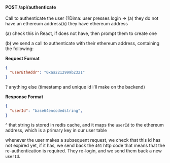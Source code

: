#### POST /api/authenticate

Call to authenticate the user (?Dima: user presses login -> (a) they do not have an ethereum address(b) they have ethereum address

(a) check this in React, if does not have, then prompt them to create one

(b) we send a call to authenticate with their ethereum address, containing the following:

**Request Format**

```json
{
  "userEthAddr": "0xaa2212999b2321"
}
```

? anything else (timestamp and unique id i'll make on the backend)

**Response Format**

```json
{
  "userId": "base64encodedstring",
}
```

^ that string is stored in redis cache, and it maps the `userId` to the ethereum address, which is a primary key in our user table

whenever the user makes a subsequent request, we check that this id has not expired yet, if it has, we send back the `401` http code that means that the re-authentication is required. They re-login, and we send them back a new `userId`.
